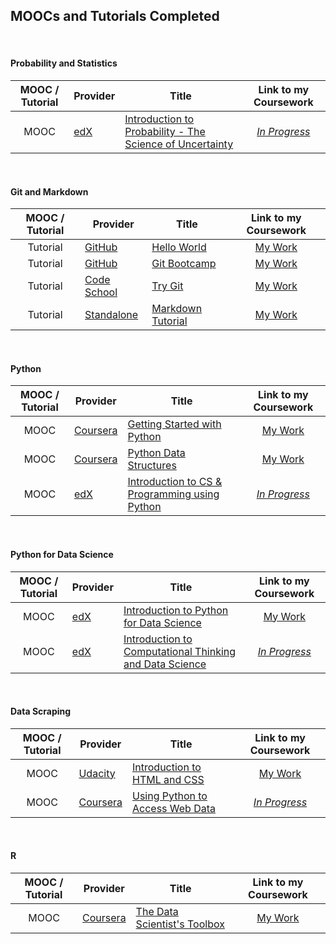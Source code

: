 ## MOOCs and Tutorials Completed

<br>

#### Probability and Statistics
MOOC / Tutorial| Provider | Title | Link to my Coursework
:---: | --- | --- | :---:
MOOC | [edX](https://www.edx.org/) | [Introduction to Probability - The Science of Uncertainty](https://www.edx.org/course/introduction-probability-science-mitx-6-041x-1) | [_In Progress_](https://github.com/mariocpinto/0012_MOOC_Introduction_to_Probability)

<br>

#### Git and Markdown
MOOC / Tutorial| Provider | Title | Link to my Coursework
:---: | --- | --- | :---:
Tutorial | [GitHub](https://github.com/) | [Hello World](https://guides.github.com/activities/hello-world/) | [My Work](https://github.com/mariocpinto/0001_TUTORIAL_Git_Hello_World)
Tutorial | [GitHub](https://github.com/) | [Git Bootcamp](https://help.github.com/categories/bootcamp) | [My Work](https://github.com/mariocpinto/0006_MISC_Spoon-Knife)
Tutorial | [Code School](https://www.codeschool.com/) | [Try Git](https://www.codeschool.com/courses/try-git) | [My Work](https://github.com/mariocpinto/0007_TUTORIAL_Try_Git)
Tutorial | [Standalone](http://markdowntutorial.com/) | [Markdown Tutorial](http://markdowntutorial.com/) | [My Work](https://github.com/mariocpinto/0002_TUTORIAL_Markdown)

<br>

#### Python
MOOC / Tutorial| Provider | Title | Link to my Coursework
:---: | --- | --- | :---:
MOOC | [Coursera](https://www.coursera.org/) | [Getting Started with Python](https://www.coursera.org/learn/python) | [My Work](https://github.com/mariocpinto/0008_MOOC_Getting_Started_with_Python)
MOOC | [Coursera](https://www.coursera.org/) | [Python Data Structures](https://www.coursera.org/learn/python-data/) | [My Work](https://github.com/mariocpinto/0009_MOOC_Python_Data_Structures)
MOOC | [edX](https://www.edx.org/) | [Introduction to CS & Programming using Python](https://www.edx.org/course/introduction-computer-science-mitx-6-00-1x-6) | [_In Progress_](https://github.com/mariocpinto/0010_MOOC_Introduction_to_CS_and_Programming_Using_Python)

<br>

#### Python for Data Science
MOOC / Tutorial| Provider | Title | Link to my Coursework
:---: | --- | --- | :---:
MOOC | [edX](https://www.edx.org/) | [Introduction to Python for Data Science](https://www.edx.org/course/introduction-python-data-science-microsoft-dat208x) | [My Work](https://github.com/mariocpinto/0011_MOOC_Introduction_to_Python_for_Data_Science)
MOOC | [edX](https://www.edx.org/) | [Introduction to Computational Thinking and Data Science](https://www.edx.org/course/introduction-computational-thinking-data-mitx-6-00-2x-3) | [_In Progress_](https://github.com/mariocpinto/0015_MOOC_Introduction_to_Computational_Thinking_and_Data_Science.git)

<br>

#### Data Scraping
MOOC / Tutorial| Provider | Title | Link to my Coursework
:---: | --- | --- | :---:
MOOC | [Udacity](https://www.udacity.com/) | [Introduction to HTML and CSS](https://www.udacity.com/course/intro-to-html-and-css--ud304) | [My Work](https://github.com/mariocpinto/0013_MOOC_Introduction_to_HTML_and_CSS)
MOOC | [Coursera](https://www.coursera.org/) | [Using Python to Access Web Data](https://www.coursera.org/learn/python-network-data) | [_In Progress_](https://github.com/mariocpinto/0014_MOOC_Using_Python_to_Access_Web_Data)

<br>

#### R
MOOC / Tutorial| Provider | Title | Link to my Coursework
:---: | --- | --- | :---:
MOOC | [Coursera](https://www.coursera.org/) | [The Data Scientist's Toolbox](https://www.coursera.org/learn/data-scientists-tools) | [My Work](https://github.com/mariocpinto/0003_MOOC_The_Data_Scientists_Toolbox)
